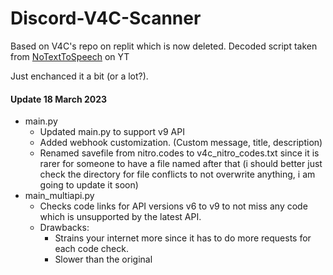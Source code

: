 # Discord-V4C-Scanner
Based on V4C's repo on replit which is now deleted. Decoded script taken from [NoTextToSpeech](https://www.youtube.com/watch?v=nz1Bf3YaSWU) on YT

Just enchanced it a bit (or a lot?).

#### Update 18 March 2023

- main.py
  - Updated main.py to support v9 API
  - Added webhook customization. (Custom message, title, description)
  - Renamed savefile from nitro.codes to v4c_nitro_codes.txt since it is rarer for someone to have a file named after that (i should better just check the directory for file conflicts to not overwrite anything, i am going to update it soon)
- main_multiapi.py
  - Checks code links for API versions v6 to v9 to not miss any code which is unsupported by the latest API.
  - Drawbacks:
    - Strains your internet more since it has to do more requests for each code check.
    - Slower than the original
